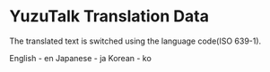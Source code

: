 # YuzuTalk Translation Data

The translated text is switched using the language code(ISO 639-1).

English - en
Japanese - ja
Korean - ko

